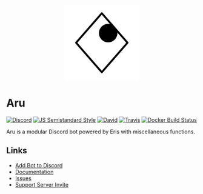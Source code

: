 <p align="center">
  <img src="logo.png" height="200px" width="200px">
</p>

# Aru
[![Discord](https://img.shields.io/discord/150660709254955009.svg?style=flat-square)](https://discord.gg/0qAx3KUU1I4X74Hc)
[![JS Semistandard Style](https://img.shields.io/badge/code%20style-semistandard-brightgreen.svg?style=flat-square)](https://github.com/Flet/semistandard)
[![David](https://img.shields.io/david/perhion/aru.svg?style=flat-square)](https://david-dm.org/perhion/aru)
[![Travis](https://img.shields.io/travis/perhion/aru.svg?style=flat-square)](https://travis-ci.org/perhion/aru)
[![Docker Build Status](https://img.shields.io/docker/build/perhion/aru.svg?style=flat-square)](https://hub.docker.com/r/perhion/aru/)

Aru is a modular Discord bot powered by Eris with miscellaneous functions.

## Links
* [Add Bot to Discord](https://discordapp.com/oauth2/authorize?client_id=168080204063834112&scope=bot&permissions=0)
* [Documentation](https://github.com/perhion/aru/wiki)
* [Issues](https://github.com/perhion/aru/issues)
* [Support Server Invite](https://discord.gg/0qAx3KUU1I4X74Hc)
